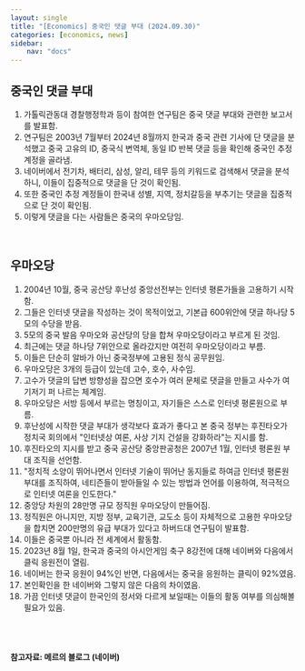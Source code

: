 ```yaml
---
layout: single
title: "[Economics] 중국인 댓글 부대 (2024.09.30)"
categories: [economics, news]
sidebar:
    nav: "docs"
---
```


## 중국인 댓글 부대
1. 가톨릭관동대 경찰행정학과 등이 참여한 연구팀은 중국 댓글 부대와 관련한 보고서를 발표함.
1. 연구팀은 2003년 7월부터 2024년 8월까지 한국과 중국 관련 기사에 단 댓글을 분석했고 중국 고유의 ID, 중국식 변역체, 동일 ID 반복 댓글 등을 확인해 중국인 추정 계정을 골라냄.
1. 네이버에서 전기차, 배터리, 삼성, 알리, 테무 등의 키워드로 검색해서 댓글을 분석하니, 이들이 집중적으로 댓글을 단 것이 확인됨.
1. 또한 중국인 추정 계정들이 한국내 성별, 지역, 정치갈등을 부추기는 댓글을 집중적으로 단 것이 확인됨.
1. 이렇게 댓글을 다는 사람들은 중국의 우마오당임.

<br/>

## 우마오당
1. 2004년 10월, 중국 공산당 후난성 중앙선전부는 인터넷 평론가들을 고용하기 시작함.
1. 그들은 인터넷 댓글을 작성하는 것이 목적이었고, 기본급 600위안에 댓글 하나당 5모의 수당을 받음.
1. 5모의 중국 발음 우마오와 공산당의 당을 합쳐 우마오당이라고 부르게 된 것임.
1. 최근에는 댓글 하나당 7위안으로 올라갔지만 여전히 우마오당이라고 부름.
1. 이들은 단순히 알바가 아닌 중국정부에 고용된 정식 공무원임.
1. 우마오당은 3개의 등급이 있는데 고수, 호수, 사수임.
1. 고수가 댓글의 답변 방향성을 잡으면 호수가 여러 문체로 댓글을 만들고 사수가 여기저기 퍼 나르는 체계임.
1. 우마오당은 서방 등에서 부르는 명칭이고, 자기들은 스스로 인터넷 평론원으로 부름.
1. 후난성에 시작한 댓글 부대가 생각보다 효과가 좋다고 본 중국 정부는 후진타오가 정치국 회의에서 "인터넷상 여론, 사상 기지 건설을 강화하라"는 지시를 함.
1. 후진타오의 지시를 받고 중국 공산당 중앙판공청은 2007년 1월, 인터넷 평론원 부대 조직을 선언함.
1. "정치적 소양이 뛰어나면서 인터넷 기술이 뛰어난 동지들로 하여금 인터넷 평론원 부대를 조직하여, 네티즌들이 받아들일 수 있는 방법과 언어를 이용하여, 적극적으로 인터넷 여론을 인도한다."
1. 중앙당 차원의 28만명 규모 정직원 우마오당이 만들어짐.
1. 정직원은 아니지만, 지방 정부, 교육기관, 교도소 등이 자체적으로 고용한 우마오당을 합치면 200만명의 유급 부대가 있다고 하버드대 연구팀이 발표함.
1. 이들은 중국뿐 아니라 전 세계에서 활동함.
1. 2023년 8월 1일, 한국과 중국의 아시안게임 축구 8강전에 대해 네이버와 다음에서 클릭 응원전이 열림.
1. 네이버는 한국 응원이 94%인 반면, 다음에서는 중국을 응원하는 클릭이 92%였음.
1. 본인확인을 한 네이버와 그렇지 않은 다음의 차이였음.
1. 가끔 인터넷 댓글이 한국인의 정서와 다르게 보일때는 이들의 활동 여부를 의심해볼 필요가 있음.


<br/>
<br/>

#### 참고자료: 메르의 블로그 (네이버) 